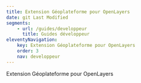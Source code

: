 ```yaml
---
title: Extension Géoplateforme pour OpenLayers
date: git Last Modified
segments:
    - url: /guides/developpeur
      title: Guides développeur
eleventyNavigation:
    key: Extension Géoplateforme pour OpenLayers
    order: 3
    nav: developpeur
---
```


Extension Géoplateforme pour OpenLayers
